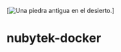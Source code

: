 [![Una piedra antigua en el desierto.]([https://markdown.net.br/assets/img/shiprock.jpg](https://github.com/LatinCrack/nubytek-docker/blob/main/nubytek.jpg))]
# nubytek-docker
